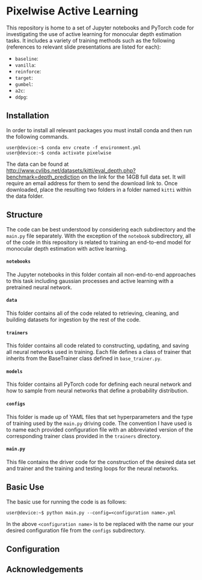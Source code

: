 # Pixelwise Active Learning

This repository is home to a set of Jupyter notebooks and PyTorch code for investigating the use of active learning for monocular depth estimation tasks. It includes a variety of training methods such as the following (references to relevant slide presentations are listed for each):

- `baseline`:
- `vanilla`:
- `reinforce`:
- `target`:
- `gumbel`:
- `a2c`:
- `ddpg`:

## Installation

In order to install all relevant packages you must install conda and then run the following commands.

```console
user@device:~$ conda env create -f environment.yml
user@device:~$ conda activate pixelwise
```

The data can be found at http://www.cvlibs.net/datasets/kitti/eval_depth.php?benchmark=depth_prediction on the link for the 14GB full data set. It will require an email address for them to send the download link to. Once downloaded, place the resulting two folders in a folder named `kitti` within the data folder. 

## Structure

The code can be best understood by considering each subdirectory and the `main.py` file separately. With the exception of the `notebook` subdirectory, all of the code in this repository is related to training an end-to-end model for monocular depth estimation with active learning. 

#### `notebooks`

The Jupyter notebooks in this folder contain all non-end-to-end approaches to this task including gaussian processes and active learning with a pretrained neural network.  

#### `data`

This folder contains all of the code related to retrieving, cleaning, and building datasets for ingestion by the rest of the code. 

#### `trainers`

This folder contains all code related to constructing, updating, and saving all neural networks used in training. Each file defines a class of trainer that inherits from the BaseTrainer class defined in `base_trainer.py`. 

#### `models`

This folder contains all PyTorch code for defining each neural network and how to sample from neural networks that define a probability distribution. 

#### `configs`

This folder is made up of YAML files that set hyperparameters and the type of training used by the `main.py` driving code. The convention I have used is to name each provided configuration file with an abbreviated version of the corresponding trainer class provided in the `trainers` directory. 

#### `main.py`

This file contains the driver code for the construction of the desired data set and trainer and the training and testing loops for the neural networks.

## Basic Use

The basic use for running the code is as follows:

```console
user@device:~$ python main.py --config=<configuration name>.yml
```
In the above `<configuration name>` is to be replaced with the name our your desired configuration file from the `configs` subdirectory. 

## Configuration

## Acknowledgements 
